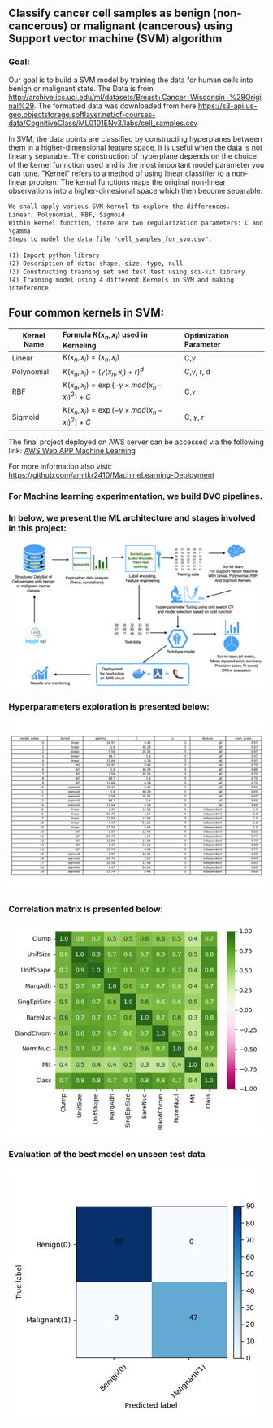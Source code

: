 ## Classify cancer cell samples as benign (non-cancerous) or malignant (cancerous) using Support vector machine (SVM) algorithm
### Goal:
Our goal is to build a SVM model by training the data for human cells into benign or malignant state. The Data is from http://archive.ics.uci.edu/ml/datasets/Breast+Cancer+Wisconsin+%28Original%29.  The formatted data was downloaded from here https://s3-api.us-geo.objectstorage.softlayer.net/cf-courses-data/CognitiveClass/ML0101ENv3/labs/cell_samples.csv 

 In SVM, the data points are classified by constructing hyperplanes between them in a higher-dimensional feature space, it is useful when the data is not linearly separable. The construction of hyperplane  depends on the choice of the kernel funnction used and is the most important model parameter you can tune. "Kernel" refers to a method of using linear classifier to a non-linear problem. The kernal functions maps the original non-linear observations into a higher-dimesional space which then become separable. 
```
We shall apply various SVM kernel to explore the differences. 
Linear, Polynomial, RBF, Sigmoid
Within kernel function, there are two regularization parameters: C and \gamma
Steps to model the data file "cell_samples_for_svm.csv":

(1) Import python library
(2) Description of data: shape, size, type, null
(3) Constructing training set and test test using sci-kit library
(4) Training model using 4 different Kernels in SVM and making inteference 
```

## Four common kernels in SVM:

 | Kernel Name | Formula $K(x_{n},x_{i})$ used in Kerneling  |Optimization Parameter|
 |----------------|:----------------|:----------------|
 |  Linear    |$K(x_{n},x_{i})=(x_{n},x_{i})$  | C,$\gamma$ |
 | Polynomial |$K(x_{n},x_{i})=(\gamma(x_{n},x_{i})+r)^{d}$    |C,$\gamma$, r, d |
 | RBF        |$K(x_{n},x_{i})=\exp(-\gamma \times mod(x_{n}-x_{i})^{2})+C$  | C,$\gamma$ |
 | Sigmoid    |$K(x_{n},x_{i})=\exp(-\gamma \times mod (x_{n}-x_{i})^{2})+C$  | C, $\gamma$, r| 


 The final project deployed on AWS server can be accessed via the following link:
[AWS Web APP Machine Learning](https://uw44cshh4a23jlvucfhjbyllye0lvsfb.lambda-url.us-east-1.on.aws)

For more information also visit: 
https://github.com/amitkr2410/MachineLearning-Deployment

### For Machine learning experimentation, we build DVC pipelines. 
### In below, we present the ML architecture and stages involved in this project:
![alt text](SVC_CancerCellData_MLArchitecture.png)


### Hyperparameters exploration is presented below:
![alt text](LatinHyperCube/ExplorationTable.png)

### Correlation matrix is presented below:
![alt text](LatinHyperCube/PearsonMatrix_all.png)

### Evaluation of the best model on unseen test data
![alt text](LatinHyperCube/ConfusionMatrix.png)